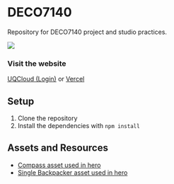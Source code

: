 # DECO7140

Repository for DECO7140 project and studio practices.

![](https://media4.giphy.com/media/v1.Y2lkPTc5MGI3NjExdGE2MHg2anRrdnhxMnQyaTFndnBmbnN6bGpvcXYxczh5ZTU1bnc4NSZlcD12MV9naWZzX3NlYXJjaCZjdD1n/aNqEFrYVnsS52/200.webp)

### Visit the website

[UQCloud (Login)](https://deco7140-9476f1e5.uqcloud.net/)
or
[Vercel](https://deco-7140.vercel.app/)

## Setup

1. Clone the repository
2. Install the dependencies with `npm install`

## Assets and Resources

- [Compass asset used in hero](https://www.shutterstock.com/nb/image-vector/compass-icons-set-vector-vectors-2468768179)
- [Single Backpacker asset used in hero](https://www.shutterstock.com/nb/image-vector/single-backpacker-traveler-hiker-bring-bag-2503906333)
